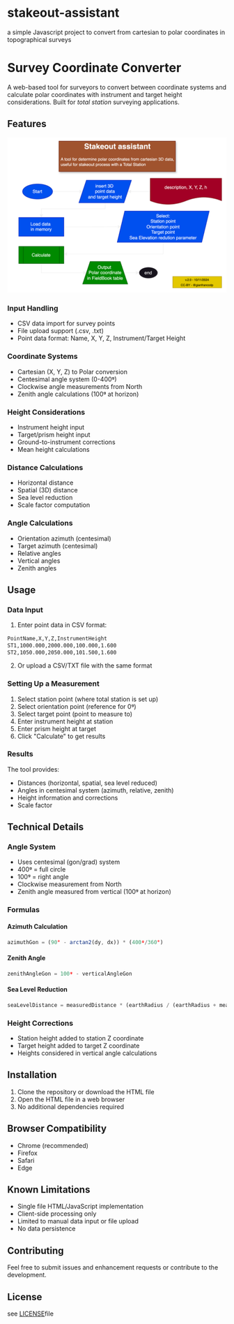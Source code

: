 # stakeout-assistant
a simple Javascript project to convert from cartesian to polar coordinates in topographical surveys

# Survey Coordinate Converter

A web-based tool for surveyors to convert between coordinate systems and calculate polar coordinates with instrument and target height considerations. Built for *total station* surveying applications.

## Features

![flowchart](software_flowchart_v.2.svg)

### Input Handling

- CSV data import for survey points
- File upload support (.csv, .txt)
- Point data format: Name, X, Y, Z, Instrument/Target Height

### Coordinate Systems

- Cartesian (X, Y, Z) to Polar conversion
- Centesimal angle system (0-400ᵍ)
- Clockwise angle measurements from North
- Zenith angle calculations (100ᵍ at horizon)

### Height Considerations

- Instrument height input
- Target/prism height input
- Ground-to-instrument corrections
- Mean height calculations

### Distance Calculations

- Horizontal distance
- Spatial (3D) distance
- Sea level reduction
- Scale factor computation

### Angle Calculations

- Orientation azimuth (centesimal)
- Target azimuth (centesimal)
- Relative angles
- Vertical angles
- Zenith angles

## Usage

### Data Input

1. Enter point data in CSV format:
```
PointName,X,Y,Z,InstrumentHeight
ST1,1000.000,2000.000,100.000,1.600
ST2,1050.000,2050.000,101.500,1.600
```

2. Or upload a CSV/TXT file with the same format

### Setting Up a Measurement

1. Select station point (where total station is set up)
2. Select orientation point (reference for 0ᵍ)
3. Select target point (point to measure to)
4. Enter instrument height at station
5. Enter prism height at target
6. Click "Calculate" to get results

### Results

The tool provides:
- Distances (horizontal, spatial, sea level reduced)
- Angles in centesimal system (azimuth, relative, zenith)
- Height information and corrections
- Scale factor

## Technical Details

### Angle System

- Uses centesimal (gon/grad) system
- 400ᵍ = full circle
- 100ᵍ = right angle
- Clockwise measurement from North
- Zenith angle measured from vertical (100ᵍ at horizon)

### Formulas

#### Azimuth Calculation

```javascript
azimuthGon = (90° - arctan2(dy, dx)) * (400ᵍ/360°)
```

#### Zenith Angle

```javascript
zenithAngleGon = 100ᵍ - verticalAngleGon
```

#### Sea Level Reduction

```javascript
seaLevelDistance = measuredDistance * (earthRadius / (earthRadius + meanHeight))
```

### Height Corrections

- Station height added to station Z coordinate
- Target height added to target Z coordinate
- Heights considered in vertical angle calculations

## Installation

1. Clone the repository or download the HTML file
2. Open the HTML file in a web browser
3. No additional dependencies required

## Browser Compatibility

- Chrome (recommended)
- Firefox
- Safari
- Edge

## Known Limitations

- Single file HTML/JavaScript implementation
- Client-side processing only
- Limited to manual data input or file upload
- No data persistence

## Contributing

Feel free to submit issues and enhancement requests or contribute to the development.

## License

see [LICENSE](LICENSE)file